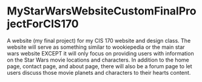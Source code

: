 # MyStarWarsWebsiteCustomFinalProjectForCIS170
A website (my final project) for my CIS 170 website and design class. The website will serve as something similar to wookiepedia or the main star wars website EXCEPT it will only focus on providing users with information on the Star Wars movie locations and characters. In addition to the home page, contact page, and about page, there will also be a forum page to let users discuss those movie planets and characters to their hearts content.
